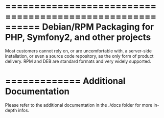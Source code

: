 ==========================================================
Debian/RPM Packaging for PHP, Symfony2, and other projects
==========================================================
Most customers cannot rely on, or are uncomfortable with, a server-side installation, or even a source code repository, as the only form of product delivery. RPM and DEB are standard formats and very widely supported. 

=============
Additional Documentation
========================
Please refer to the additional documentation in the ./docs folder for more in-depth infos.
